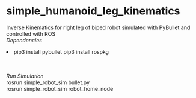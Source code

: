 # simple_humanoid_leg_kinematics
Inverse Kinematics for right leg of biped robot simulated with PyBullet and controlled with ROS
<br>
<i>Dependencies</i>
<br>
<li>
  <tu>pip3 install pybullet</tu>
  <tu>pip3 install rospkg</tu>
</li>

<br>
<br>

<i>Run Simulation</i> <br>
rosrun simple_robot_sim bullet.py<br>
rosrun simple_robot_sim robot_home_node
